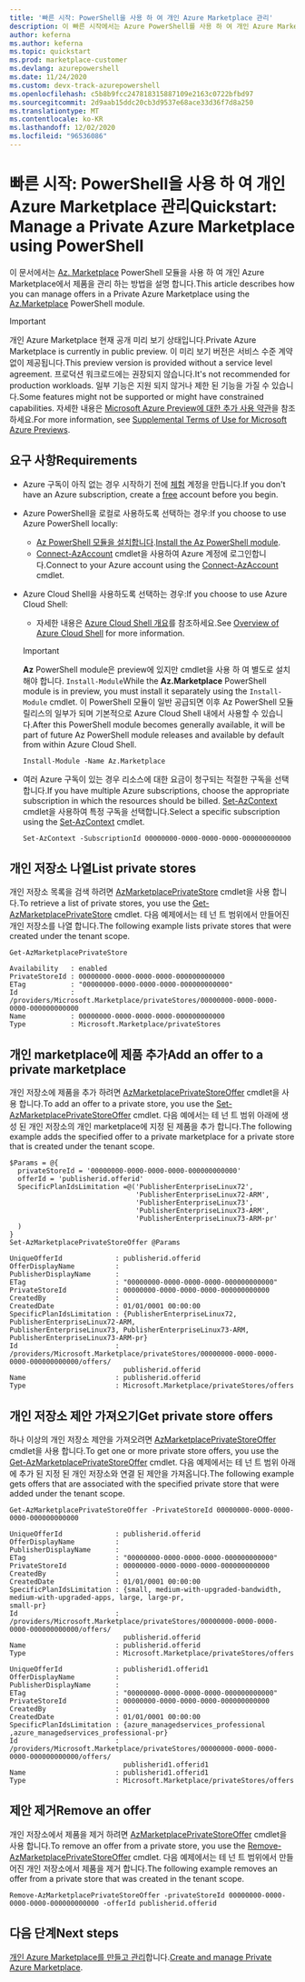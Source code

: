 ```yaml
---
title: '빠른 시작: PowerShell을 사용 하 여 개인 Azure Marketplace 관리'
description: 이 빠른 시작에서는 Azure PowerShell를 사용 하 여 개인 Azure Marketplace에서 제품을 관리 하는 방법을 보여 줍니다.
author: keferna
ms.author: keferna
ms.topic: quickstart
ms.prod: marketplace-customer
ms.devlang: azurepowershell
ms.date: 11/24/2020
ms.custom: devx-track-azurepowershell
ms.openlocfilehash: c5b8b9fcc247818315887109e2163c0722bfbd97
ms.sourcegitcommit: 2d9aab15ddc20cb3d9537e68ace33d36f7d8a250
ms.translationtype: MT
ms.contentlocale: ko-KR
ms.lasthandoff: 12/02/2020
ms.locfileid: "96536086"
---
```

# <a name="quickstart-manage-a-private-azure-marketplace-using-powershell"></a><span data-ttu-id="b7890-103">빠른 시작: PowerShell을 사용 하 여 개인 Azure Marketplace 관리</span><span class="sxs-lookup"><span data-stu-id="b7890-103">Quickstart: Manage a Private Azure Marketplace using PowerShell</span></span>

<span data-ttu-id="b7890-104">이 문서에서는 [Az. Marketplace](/powershell/module/az.marketplace) PowerShell 모듈을 사용 하 여 개인 Azure Marketplace에서 제품을 관리 하는 방법을 설명 합니다.</span><span class="sxs-lookup"><span data-stu-id="b7890-104">This article describes how you can manage offers in a Private Azure Marketplace using the [Az.Marketplace](/powershell/module/az.marketplace) PowerShell module.</span></span>

> [!IMPORTANT]
> <span data-ttu-id="b7890-105">개인 Azure Marketplace 현재 공개 미리 보기 상태입니다.</span><span class="sxs-lookup"><span data-stu-id="b7890-105">Private Azure Marketplace is currently in public preview.</span></span> <span data-ttu-id="b7890-106">이 미리 보기 버전은 서비스 수준 계약 없이 제공됩니다.</span><span class="sxs-lookup"><span data-stu-id="b7890-106">This preview version is provided without a service level agreement.</span></span> <span data-ttu-id="b7890-107">프로덕션 워크로드에는 권장되지 않습니다.</span><span class="sxs-lookup"><span data-stu-id="b7890-107">It's not recommended for production workloads.</span></span> <span data-ttu-id="b7890-108">일부 기능은 지원 되지 않거나 제한 된 기능을 가질 수 있습니다.</span><span class="sxs-lookup"><span data-stu-id="b7890-108">Some features might not be supported or might have constrained capabilities.</span></span> <span data-ttu-id="b7890-109">자세한 내용은 [Microsoft Azure Preview에 대한 추가 사용 약관](https://azure.microsoft.com/support/legal/preview-supplemental-terms/)을 참조하세요.</span><span class="sxs-lookup"><span data-stu-id="b7890-109">For more information, see [Supplemental Terms of Use for Microsoft Azure Previews](https://azure.microsoft.com/support/legal/preview-supplemental-terms/).</span></span>

## <a name="requirements"></a><span data-ttu-id="b7890-110">요구 사항</span><span class="sxs-lookup"><span data-stu-id="b7890-110">Requirements</span></span>

* <span data-ttu-id="b7890-111">Azure 구독이 아직 없는 경우 시작하기 전에 [체험](https://azure.microsoft.com/free/) 계정을 만듭니다.</span><span class="sxs-lookup"><span data-stu-id="b7890-111">If you don't have an Azure subscription, create a [free](https://azure.microsoft.com/free/) account before you begin.</span></span>

* <span data-ttu-id="b7890-112">Azure PowerShell을 로컬로 사용하도록 선택하는 경우:</span><span class="sxs-lookup"><span data-stu-id="b7890-112">If you choose to use Azure PowerShell locally:</span></span>
  * <span data-ttu-id="b7890-113">[Az PowerShell 모듈을 설치합니다](/powershell/azure/install-az-ps).</span><span class="sxs-lookup"><span data-stu-id="b7890-113">[Install the Az PowerShell module](/powershell/azure/install-az-ps).</span></span>
  * <span data-ttu-id="b7890-114">[Connect-AzAccount](/powershell/module/az.accounts/connect-azaccount) cmdlet을 사용하여 Azure 계정에 로그인합니다.</span><span class="sxs-lookup"><span data-stu-id="b7890-114">Connect to your Azure account using the [Connect-AzAccount](/powershell/module/az.accounts/connect-azaccount) cmdlet.</span></span>
* <span data-ttu-id="b7890-115">Azure Cloud Shell을 사용하도록 선택하는 경우:</span><span class="sxs-lookup"><span data-stu-id="b7890-115">If you choose to use Azure Cloud Shell:</span></span>
  * <span data-ttu-id="b7890-116">자세한 내용은 [Azure Cloud Shell 개요](https://docs.microsoft.com/azure/cloud-shell/overview)를 참조하세요.</span><span class="sxs-lookup"><span data-stu-id="b7890-116">See [Overview of Azure Cloud Shell](https://docs.microsoft.com/azure/cloud-shell/overview) for more information.</span></span>

  > [!IMPORTANT]
  > <span data-ttu-id="b7890-117">**Az** PowerShell module은 preview에 있지만 cmdlet을 사용 하 여 별도로 설치 해야 합니다. `Install-Module`</span><span class="sxs-lookup"><span data-stu-id="b7890-117">While the **Az.Marketplace** PowerShell module is in preview, you must install it separately using the `Install-Module` cmdlet.</span></span> <span data-ttu-id="b7890-118">이 PowerShell 모듈이 일반 공급되면 이후 Az PowerShell 모듈 릴리스의 일부가 되며 기본적으로 Azure Cloud Shell 내에서 사용할 수 있습니다.</span><span class="sxs-lookup"><span data-stu-id="b7890-118">After this PowerShell module becomes generally available, it will be part of future Az PowerShell module releases and available by default from within Azure Cloud Shell.</span></span>

  ```azurepowershell-interactive
  Install-Module -Name Az.Marketplace
  ```

* <span data-ttu-id="b7890-119">여러 Azure 구독이 있는 경우 리소스에 대한 요금이 청구되는 적절한 구독을 선택합니다.</span><span class="sxs-lookup"><span data-stu-id="b7890-119">If you have multiple Azure subscriptions, choose the appropriate subscription in which the resources should be billed.</span></span> <span data-ttu-id="b7890-120">[Set-AzContext](/powershell/module/az.accounts/set-azcontext) cmdlet을 사용하여 특정 구독을 선택합니다.</span><span class="sxs-lookup"><span data-stu-id="b7890-120">Select a specific subscription using the [Set-AzContext](/powershell/module/az.accounts/set-azcontext) cmdlet.</span></span>

  ```azurepowershell-interactive
  Set-AzContext -SubscriptionId 00000000-0000-0000-0000-000000000000
  ```

## <a name="list-private-stores"></a><span data-ttu-id="b7890-121">개인 저장소 나열</span><span class="sxs-lookup"><span data-stu-id="b7890-121">List private stores</span></span>

<span data-ttu-id="b7890-122">개인 저장소 목록을 검색 하려면 [AzMarketplacePrivateStore](/powershell/module/az.marketplace/get-azmarketplaceprivatestore) cmdlet을 사용 합니다.</span><span class="sxs-lookup"><span data-stu-id="b7890-122">To retrieve a list of private stores, you use the [Get-AzMarketplacePrivateStore](/powershell/module/az.marketplace/get-azmarketplaceprivatestore) cmdlet.</span></span> <span data-ttu-id="b7890-123">다음 예제에서는 테 넌 트 범위에서 만들어진 개인 저장소를 나열 합니다.</span><span class="sxs-lookup"><span data-stu-id="b7890-123">The following example lists private stores that were created under the tenant scope.</span></span>

```azurepowershell-interactive
Get-AzMarketplacePrivateStore
```

```Output
Availability   : enabled
PrivateStoreId : 00000000-0000-0000-0000-000000000000
ETag           : "00000000-0000-0000-0000-000000000000"
Id             : /providers/Microsoft.Marketplace/privateStores/00000000-0000-0000-0000-000000000000
Name           : 00000000-0000-0000-0000-000000000000
Type           : Microsoft.Marketplace/privateStores
```

## <a name="add-an-offer-to-a-private-marketplace"></a><span data-ttu-id="b7890-124">개인 marketplace에 제품 추가</span><span class="sxs-lookup"><span data-stu-id="b7890-124">Add an offer to a private marketplace</span></span>

<span data-ttu-id="b7890-125">개인 저장소에 제품을 추가 하려면 [AzMarketplacePrivateStoreOffer](/powershell/module/az.marketplace/set-azmarketplaceprivatestoreoffer) cmdlet을 사용 합니다.</span><span class="sxs-lookup"><span data-stu-id="b7890-125">To add an offer to a private store, you use the [Set-AzMarketplacePrivateStoreOffer](/powershell/module/az.marketplace/set-azmarketplaceprivatestoreoffer) cmdlet.</span></span> <span data-ttu-id="b7890-126">다음 예에서는 테 넌 트 범위 아래에 생성 된 개인 저장소의 개인 marketplace에 지정 된 제품을 추가 합니다.</span><span class="sxs-lookup"><span data-stu-id="b7890-126">The following example adds the specified offer to a private marketplace for a private store that is created under the tenant scope.</span></span>

```azurepowershell-interactive
$Params = @{
  privateStoreId = '00000000-0000-0000-0000-000000000000'
  offerId = 'publisherid.offerid'
  SpecificPlanIdsLimitation =@('PublisherEnterpriseLinux72',
                               'PublisherEnterpriseLinux72-ARM',
                               'PublisherEnterpriseLinux73',
                               'PublisherEnterpriseLinux73-ARM',
                               'PublisherEnterpriseLinux73-ARM-pr'
  )
}
Set-AzMarketplacePrivateStoreOffer @Params
```

```Output
UniqueOfferId             : publisherid.offerid
OfferDisplayName          :
PublisherDisplayName      :
ETag                      : "00000000-0000-0000-0000-000000000000"
PrivateStoreId            : 00000000-0000-0000-0000-000000000000
CreatedBy                 :
CreatedDate               : 01/01/0001 00:00:00
SpecificPlanIdsLimitation : {PublisherEnterpriseLinux72, PublisherEnterpriseLinux72-ARM,
PublisherEnterpriseLinux73, PublisherEnterpriseLinux73-ARM, PublisherEnterpriseLinux73-ARM-pr}
Id                        :
/providers/Microsoft.Marketplace/privateStores/00000000-0000-0000-0000-000000000000/offers/
                            publisherid.offerid
Name                      : publisherid.offerid
Type                      : Microsoft.Marketplace/privateStores/offers
```

## <a name="get-private-store-offers"></a><span data-ttu-id="b7890-127">개인 저장소 제안 가져오기</span><span class="sxs-lookup"><span data-stu-id="b7890-127">Get private store offers</span></span>

<span data-ttu-id="b7890-128">하나 이상의 개인 저장소 제안을 가져오려면 [AzMarketplacePrivateStoreOffer](/powershell/module/az.marketplace/get-azmarketplaceprivatestoreoffer) cmdlet을 사용 합니다.</span><span class="sxs-lookup"><span data-stu-id="b7890-128">To get one or more private store offers, you use the [Get-AzMarketplacePrivateStoreOffer](/powershell/module/az.marketplace/get-azmarketplaceprivatestoreoffer) cmdlet.</span></span> <span data-ttu-id="b7890-129">다음 예제에서는 테 넌 트 범위 아래에 추가 된 지정 된 개인 저장소와 연결 된 제안을 가져옵니다.</span><span class="sxs-lookup"><span data-stu-id="b7890-129">The following example gets offers that are associated with the specified private store that were added under the tenant scope.</span></span>

```azurepowershell-interactive
Get-AzMarketplacePrivateStoreOffer -PrivateStoreId 00000000-0000-0000-0000-000000000000
```

```Output
UniqueOfferId             : publisherid.offerid
OfferDisplayName          :
PublisherDisplayName      :
ETag                      : "00000000-0000-0000-0000-000000000000"
PrivateStoreId            : 00000000-0000-0000-0000-000000000000
CreatedBy                 :
CreatedDate               : 01/01/0001 00:00:00
SpecificPlanIdsLimitation : {small, medium-with-upgraded-bandwidth, medium-with-upgraded-apps, large, large-pr,
small-pr}
Id                        :
/providers/Microsoft.Marketplace/privateStores/00000000-0000-0000-0000-000000000000/offers/
                            publisherid.offerid
Name                      : publisherid.offerid
Type                      : Microsoft.Marketplace/privateStores/offers

UniqueOfferId             : publisherid1.offerid1
OfferDisplayName          :
PublisherDisplayName      :
ETag                      : "00000000-0000-0000-0000-000000000000"
PrivateStoreId            : 00000000-0000-0000-0000-000000000000
CreatedBy                 :
CreatedDate               : 01/01/0001 00:00:00
SpecificPlanIdsLimitation : {azure_managedservices_professional ,azure_managedservices_professional-pr}
Id                        :
/providers/Microsoft.Marketplace/privateStores/00000000-0000-0000-0000-000000000000/offers/
                            publisherid1.offerid1
Name                      : publisherid1.offerid1
Type                      : Microsoft.Marketplace/privateStores/offers
```

## <a name="remove-an-offer"></a><span data-ttu-id="b7890-130">제안 제거</span><span class="sxs-lookup"><span data-stu-id="b7890-130">Remove an offer</span></span>

<span data-ttu-id="b7890-131">개인 저장소에서 제품을 제거 하려면 [AzMarketplacePrivateStoreOffer](/powershell/module/az.marketplace/remove-azmarketplaceprivatestoreoffer) cmdlet을 사용 합니다.</span><span class="sxs-lookup"><span data-stu-id="b7890-131">To remove an offer from a private store, you use the [Remove-AzMarketplacePrivateStoreOffer](/powershell/module/az.marketplace/remove-azmarketplaceprivatestoreoffer) cmdlet.</span></span> <span data-ttu-id="b7890-132">다음 예제에서는 테 넌 트 범위에서 만들어진 개인 저장소에서 제품을 제거 합니다.</span><span class="sxs-lookup"><span data-stu-id="b7890-132">The following example removes an offer from a private store that was created in the tenant scope.</span></span>

```azurepowershell-interactive
Remove-AzMarketplacePrivateStoreOffer -privateStoreId 00000000-0000-0000-0000-000000000000 -offerId publisherid.offerid
```

## <a name="next-steps"></a><span data-ttu-id="b7890-133">다음 단계</span><span class="sxs-lookup"><span data-stu-id="b7890-133">Next steps</span></span>

<span data-ttu-id="b7890-134">[개인 Azure Marketplace를 만들고 관리](create-manage-private-azure-marketplace.md)합니다.</span><span class="sxs-lookup"><span data-stu-id="b7890-134">[Create and manage Private Azure Marketplace](create-manage-private-azure-marketplace.md).</span></span>
